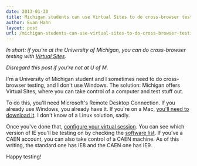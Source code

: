 ```yaml
---
date: 2013-01-30
title: Michigan students can use Virtual Sites to do cross-browser testing
author: Evan Hahn
layout: post
url: /michigan-students-can-use-virtual-sites-to-do-cross-browser-testing/
---
```


_In short: if you're at the University of Michigan, you can do cross-browser testing with [Virtual Sites](https://virtualsites.umich.edu/)._

_Disregard this post if you're not at U of M._

I'm a University of Michigan student and I sometimes need to do cross-browser testing, and I don't use Windows. The solution: Michigan offers Virtual Sites, where you can take control of a computer and test stuff out.

To do this, you'll need Microsoft's Remote Desktop Connection. If you already use Windows, you already have it. If you're on a Mac, [you'll need to download it](https://technet.microsoft.com/en-us/windowsserver/ee236407). I don't know of a Linux solution, sadly.

Once you've done that, [configure your virtual session](https://virtualsites.umich.edu/). You can see which version of IE you'll be testing on by checking the [software list](http://www.itcs.umich.edu/sites/general/software/software_list.php?sort=windows). If you've a CAEN account, you can also take control of a CAEN machine. As of this writing, the standard one has IE8 and the CAEN one has IE9.

Happy testing!
